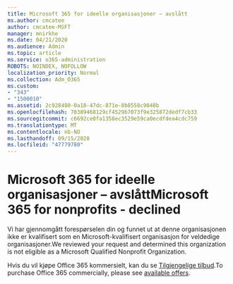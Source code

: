 ```yaml
---
title: Microsoft 365 for ideelle organisasjoner – avslått
ms.author: cmcatee
author: cmcatee-MSFT
manager: mnirkhe
ms.date: 04/21/2020
ms.audience: Admin
ms.topic: article
ms.service: o365-administration
ROBOTS: NOINDEX, NOFOLLOW
localization_priority: Normal
ms.collection: Adm_O365
ms.custom:
- "343"
- "1500010"
ms.assetid: 2c928480-0a18-47dc-871e-8b8558c9048b
ms.openlocfilehash: 78389468129cf4529b7073f9e325872dedf7cb33
ms.sourcegitcommit: c6692ce0fa1358ec3529e59ca0ecdfdea4cdc759
ms.translationtype: MT
ms.contentlocale: nb-NO
ms.lasthandoff: 09/15/2020
ms.locfileid: "47779780"
---
```

# <a name="microsoft-365-for-nonprofits---declined"></a><span data-ttu-id="c0dda-102">Microsoft 365 for ideelle organisasjoner – avslått</span><span class="sxs-lookup"><span data-stu-id="c0dda-102">Microsoft 365 for nonprofits - declined</span></span>

<span data-ttu-id="c0dda-103">Vi har gjennomgått forespørselen din og funnet ut at denne organisasjonen ikke er kvalifisert som en Microsoft-kvalifisert organisasjon for veldedige organisasjoner.</span><span class="sxs-lookup"><span data-stu-id="c0dda-103">We reviewed your request and determined this organization is not eligible as a Microsoft Qualified Nonprofit Organization.</span></span>
  
<span data-ttu-id="c0dda-104">Hvis du vil kjøpe Office 365 kommersielt, kan du se [Tilgjengelige tilbud](https://portal.office.com/AdminPortal/Home).</span><span class="sxs-lookup"><span data-stu-id="c0dda-104">To purchase Office 365 commercially, please see [available offers](https://portal.office.com/AdminPortal/Home).</span></span>
